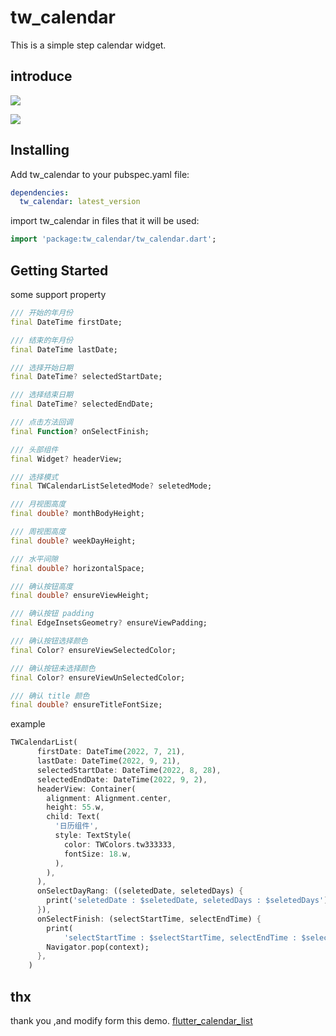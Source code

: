 # tw_calendar

This is a simple step calendar widget.

## introduce

![](https://github.com/zeqinjie/tw_calendar/blob/main/assets/1.png)

![](https://github.com/zeqinjie/tw_calendar/blob/main/assets/2.png)


## Installing

Add tw_calendar to your pubspec.yaml file:

```yaml
dependencies:
  tw_calendar: latest_version
```

import tw_calendar in files that it will be used:
```dart
import 'package:tw_calendar/tw_calendar.dart';
```

## Getting Started
some support property 

```dart
/// 开始的年月份
final DateTime firstDate;

/// 结束的年月份
final DateTime lastDate;

/// 选择开始日期
final DateTime? selectedStartDate;

/// 选择结束日期
final DateTime? selectedEndDate;

/// 点击方法回调
final Function? onSelectFinish;

/// 头部组件
final Widget? headerView;

/// 选择模式
final TWCalendarListSeletedMode? seletedMode;

/// 月视图高度
final double? monthBodyHeight;

/// 周视图高度
final double? weekDayHeight;

/// 水平间隙
final double? horizontalSpace;

/// 确认按钮高度
final double? ensureViewHeight;

/// 确认按钮 padding
final EdgeInsetsGeometry? ensureViewPadding;

/// 确认按钮选择颜色
final Color? ensureViewSelectedColor;

/// 确认按钮未选择颜色
final Color? ensureViewUnSelectedColor;

/// 确认 title 颜色
final double? ensureTitleFontSize;
```
example

```dart
TWCalendarList(
      firstDate: DateTime(2022, 7, 21),
      lastDate: DateTime(2022, 9, 21),
      selectedStartDate: DateTime(2022, 8, 28),
      selectedEndDate: DateTime(2022, 9, 2),
      headerView: Container(
        alignment: Alignment.center,
        height: 55.w,
        child: Text(
          '日历组件',
          style: TextStyle(
            color: TWColors.tw333333,
            fontSize: 18.w,
          ),
        ),
      ),
      onSelectDayRang: ((seletedDate, seletedDays) {
        print('seletedDate : $seletedDate, seletedDays : $seletedDays');
      }),
      onSelectFinish: (selectStartTime, selectEndTime) {
        print(
            'selectStartTime : $selectStartTime, selectEndTime : $selectEndTime');
        Navigator.pop(context);
      },
    )
```

## thx
thank you ,and modify form this demo. [flutter_calendar_list](https://github.com/heruijun/flutter_calendar_list)
